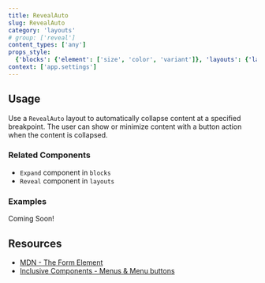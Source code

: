 ```yaml
---
title: RevealAuto
slug: RevealAuto
category: 'layouts'
# group: ['reveal']
content_types: ['any']
props_style:
  {'blocks': {'element': ['size', 'color', 'variant']}, 'layouts': {'layout': ['breakpoint'], 'container': ['container', 'size']}}
context: ['app.settings']
---
```


## Usage

Use a `RevealAuto` layout to automatically collapse content at a specified breakpoint. The user can show or minimize content with a button action when the content is collapsed.

### Related Components

- `Expand` component in `blocks`
- `Reveal` component in `layouts`

### Examples

<p class="feedback:prose bg:default:000 variant:bare emoji:default">Coming Soon!</p>

## Resources

- [MDN - The Form Element](https://developer.mozilla.org/en-US/docs/Web/HTML/Element/form)
- [Inclusive Components - Menus & Menu buttons](https://inclusive-components.design/menus-menu-buttons/)
